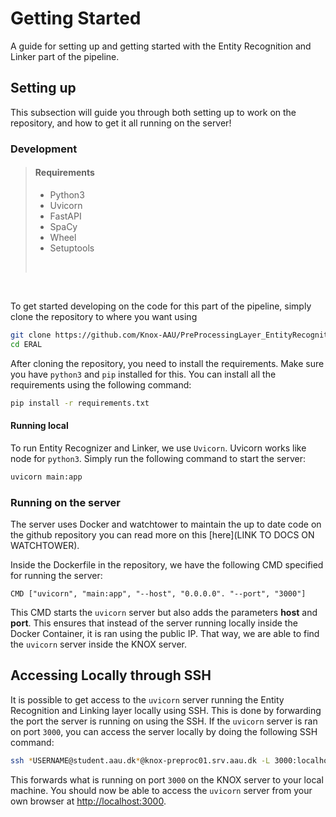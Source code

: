 # Getting Started

A guide for setting up and getting started with the Entity Recognition and Linker part of the pipeline.

## Setting up

This subsection will guide you through both setting up to work on the repository, and how to get it all running on the server!

### Development

> #### **Requirements**
>
> - Python3
> - Uvicorn
> - FastAPI
> - SpaCy
> - Wheel
> - Setuptools
>
> <br>

<br>

To get started developing on the code for this part of the pipeline, simply clone the repository to where you want using

```BASH
git clone https://github.com/Knox-AAU/PreProcessingLayer_EntityRecognitionAndLinking ERAL
cd ERAL
```

After cloning the repository, you need to install the requirements. Make sure you have `python3` and `pip` installed for this. You can install all the requirements using the following command:

```BASH
pip install -r requirements.txt
```

#### Running local

To run Entity Recognizer and Linker, we use `Uvicorn`. Uvicorn works like node for `python3`. Simply run the following command to start the server:

```BASH
uvicorn main:app
```

### Running on the server

The server uses Docker and watchtower to maintain the up to date code on the github repository you can read more on this [here](LINK TO DOCS ON WATCHTOWER).

Inside the Dockerfile in the repository, we have the following CMD specified for running the server:

```DOCKER
CMD ["uvicorn", "main:app", "--host", "0.0.0.0". "--port", "3000"]
```

This CMD starts the `uvicorn` server but also adds the parameters **host** and **port**. This ensures that instead of the server running locally inside the Docker Container, it is ran using the public IP. That way, we are able to find the `uvicorn` server inside the KNOX server.

## Accessing Locally through SSH

It is possible to get access to the `uvicorn` server running the Entity Recognition and Linking layer locally using SSH. This is done by forwarding the port the server is running on using the SSH. If the `uvicorn` server is ran on port `3000`, you can access the server locally by doing the following SSH command:

```BASH
ssh *USERNAME@student.aau.dk*@knox-preproc01.srv.aau.dk -L 3000:localhost:3000
```

This forwards what is running on port `3000` on the KNOX server to your local machine. You should now be able to access the `uvicorn` server from your own browser at
[http://localhost:3000](http://localhost:3000).
